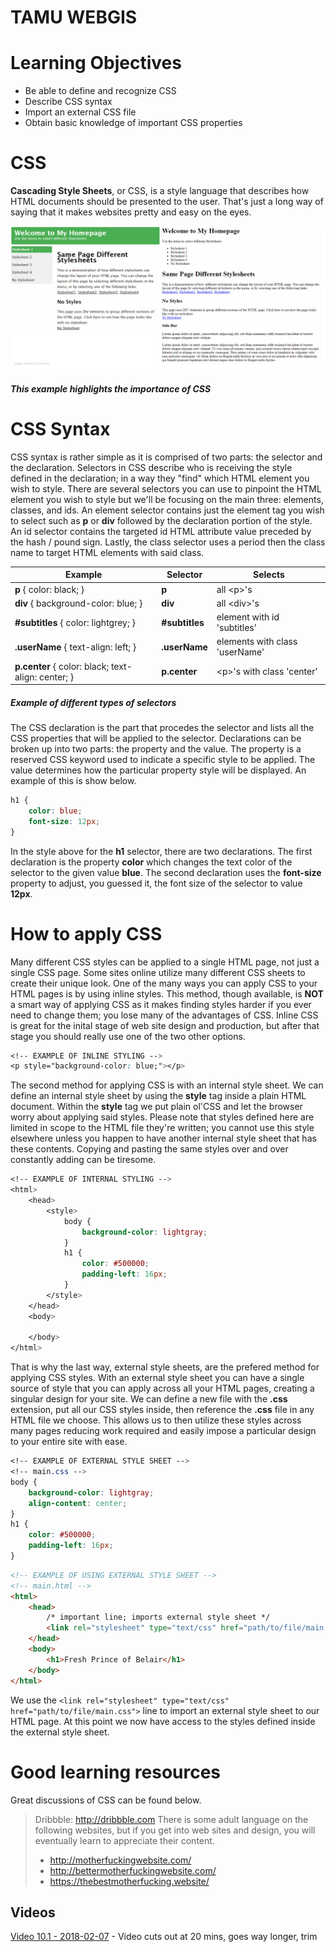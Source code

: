 # TAMU WEBGIS
>

# Learning Objectives
>
- Be able to define and recognize CSS
- Describe CSS syntax
- Import an external CSS file
- Obtain basic knowledge of important CSS properties
# CSS
<!-- How to view CSS online -->
**Cascading Style Sheets**, or CSS, is a style language that describes how HTML documents should be presented to the user. That's just a long way of saying that it makes websites pretty and easy on the eyes. 
<!-- Generally, most websites nowadays follow a website layout pattern similar to what you see below:
>
![Pattern](../images/modules/10/layout.png)
#####
>
TEXT GO HERE -->
>
![Photo comparing css vs no css](../images/modules/10/comparison.png)
##### This example highlights the importance of CSS
>
# CSS Syntax 
CSS syntax is rather simple as it is comprised of two parts: the selector and the declaration. Selectors in CSS describe who is receiving the style defined in the declaration; in a way they "find" which HTML element you wish to style. There are several selectors you can use to pinpoint the HTML element you wish to style but we'll be focusing on the main three: elements, classes, and ids. An element selector contains just the element tag you wish to select such as **p** or **div** followed by the declaration portion of the style. An id selector contains the targeted id HTML attribute value preceded by the hash / pound sign. Lastly, the class selector uses a period then the class name to target HTML elements with said class.
>
Example | Selector | Selects
--- | --- | --- 
**p** { color: black; } | **p** | all \<p>'s
**div** { background-color: blue; } | **div** | all \<div>'s
**#subtitles** { color: lightgrey; } | **#subtitles** | element with id 'subtitles'
**.userName** { text-align: left; } | **.userName** | elements with class 'userName'
**p.center** { color: black; text-align: center; } | **p.center** | \<p>'s with class 'center'
##### Example of different types of selectors
>
The CSS declaration is the part that procedes the selector and lists all the CSS properties that will be applied to the selector. Declarations can be broken up into two parts: the property and the value. The property is a reserved CSS keyword used to indicate a specific style to be applied. The value determines how the particular property style will be displayed. An example of this is show below.
```css
h1 {
    color: blue;
    font-size: 12px;
}
```
In the style above for the **h1** selector, there are two declarations. The first declaration is the property **color** which changes the text color of the selector to the given value **blue**. The second declaration uses the **font-size** property to adjust, you guessed it, the font size of the selector to value **12px**.


# How to apply CSS
Many different CSS styles can be applied to a single HTML page, not just a single CSS page. Some sites online utilize many different CSS sheets to create their unique look. One of the many ways you can apply CSS to your HTML pages is by using inline styles. This method, though available, is **NOT** a smart way of applying CSS as it makes finding styles harder if you ever need to change them; you lose many of the advantages of CSS. Inline CSS is great for the inital stage of web site design and production, but after that stage you should really use one of the two other options. 
```css
<!-- EXAMPLE OF INLINE STYLING -->
<p style="background-color: blue;"></p>
```
The second method for applying CSS is with an internal style sheet. We can define an internal style sheet by using the **style** tag inside a plain HTML document. Within the **style** tag we put plain ol'CSS and let the browser worry about applying said styles. Please note that styles defined here are limited in scope to the HTML file they're written; you cannot use this style elsewhere unless you happen to have another internal style sheet that has these contents. Copying and pasting the same styles over and over constantly adding can be tiresome. 
```css
<!-- EXAMPLE OF INTERNAL STYLING -->
<html>
    <head>
        <style>
            body {
                background-color: lightgray;
            }
            h1 {
                color: #500000;
                padding-left: 16px;
            }
        </style>
    </head>
    <body>

    </body>
</html>
```
That is why the last way, external style sheets, are the prefered method for applying CSS styles. With an external style sheet you can have a single source of style that you can apply across all your HTML pages, creating a singular design for your site. We can define a new file with the **.css** extension, put all our CSS styles inside, then reference the **.css** file in any HTML file we choose. This allows us to then utilize these styles across many pages reducing work required and easily impose a particular design to your entire site with ease. 
```css
<!-- EXAMPLE OF EXTERNAL STYLE SHEET -->
<!-- main.css -->
body {
    background-color: lightgray;
    align-content: center;
}
h1 { 
    color: #500000;
    padding-left: 16px;
}
```
```html
<!-- EXAMPLE OF USING EXTERNAL STYLE SHEET -->
<!-- main.html -->
<html>
    <head>
        /* important line; imports external style sheet */
        <link rel="stylesheet" type="text/css" href="path/to/file/main.css">
    </head>
    <body>
        <h1>Fresh Prince of Belair</h1>
    </body>
</html>
```
We use the `<link rel="stylesheet" type="text/css" href="path/to/file/main.css">` line to import an external style sheet to our HTML page. At this point we now have access to the styles defined inside the external style sheet.


>
# Good learning resources
Great discussions of CSS can be found below.
> Dribbble: http://dribbble.com
> There is some adult language on the following websites, but if you get into web sites 
and design, you will eventually learn to appreciate their content.
> - http://motherfuckingwebsite.com/
> - http://bettermotherfuckingwebsite.com/
> - https://thebestmotherfucking.website/


<!--## Questions

<!--## [Set 1](../reviewquestions/10.md)-->

## Videos
[Video 10.1 - 2018-02-07](https://youtu.be/VaLmWy2eLmk) - Video cuts out at 20 mins, goes way longer, trim
